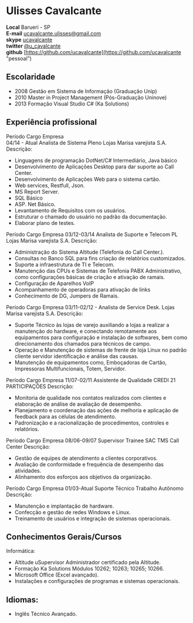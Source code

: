 # Ulisses Cavalcante

**Local** Barueri - SP  
**E-mail** ucavalcante.ulisses@gmail.com  
**skype** [ucavalcante](skype:ucavalcante?chat "pessoal")  
**twitter** [@u_cavalcante](http://twitter.com/u_cavalcante "pessoal")  
**github** [https://github.com/ucavalcante](https://github.com/ucavalcante "pessoal")  


## Escolaridade 

*   2008 Gestão em Sistema de Informação (Graduação	Unip)
*   2010 Master in Project Management (Pós-Graduação Uninove)
*   2013 Formação Visual Studio C# (Ka Solutions)


## Experiência profissional 

Período                       Cargo                                        Empresa                 
04/14 - Atual      Analista de Sistema Pleno                 Lojas Marisa varejista S.A.
Descrição:  

*	Linguagens de programação DotNet/C# Intermediário, Java básico
*	Desenvolvimento de Aplicações Desktop para dar suporte ao Call Center.
*	Desenvolvimento de Aplicações Web para o sistema cartão.
*	Web services, Restfull, Json.
*	MS Report Server.
*	SQL Básico
*	ASP. Net Básico.
*	Levantamento de Requisitos com os usuários.
*	Estruturar o chamado do usuário no padrão da documentação.
*	Elaborar plano de testes.


Período		Cargo 				Empresa
03/12-03/14	Analista de Suporte e Telecom PL 	Lojas Marisa varejista S.A.
	Descrição:
*	Administração do Sistema Altitude (Telefonia do Call Center.).
*	Consultas no Banco SQL para fins criação de relatórios customizados.
*	Suporte a infraestrutura de TI e Telecom.
*	Manutenção das CPUs e Sistemas de Telefonia PABX Administrativo, como configurações básicas de criação e ativação de ramais.
*	Configuração de Aparelhos VoIP
*	Acompanhamento de operadoras para ativação de links
*	Conhecimento de DG, Jumpers de Ramais.


Período		Cargo 				Empresa
03/11-02/12   -	Analista de Service Desk.		Lojas Marisa varejista S.A.
	Descrição:
*	Suporte Técnico às lojas de varejo auxiliando a lojas a realizar a manutenção do hardware, e conectando remotamente aos equipamentos para configuração e instalação de softwares, bem como direcionamento dos chamados para técnicos de campo.
*	Operação e Manutenção de sistemas de frente de loja Linux no padrão cliente servidor identificação e análise das causas.
*	Manutenção de equipamentos como, Emboçadoras de Cartão, Impressoras Multifuncionais, Totem, Servidor.


Período 		Cargo 				Empresa
11/07-02/11	Assistente de Qualidade		CREDI 21 PARTICIPAÇÕES 
Descrição:
*	Monitoria de qualidade nos contatos realizados com clientes e elaboração de análise de avaliação de desempenho.
*	Planejamento e coordenação das ações de melhoria e aplicação de feedback para as células de atendimento.
*	Padronização e a racionalização de procedimentos, controles e relatórios.
 
Período		Cargo				Empresa
08/06-09/07	Supervisor Trainee SAC		TMS Call Center
Descrição:
*	Gestão de equipes de atendimento a clientes corporativos.
*	Avaliação de conformidade e frequência de desempenho das atividades.
*	Alinhamento dos esforços aos objetivos da organização.


Período		Cargo 				Empresa
01/03-Atual	Suporte Técnico			Trabalho Autônomo 
Descrição:
*	Manutenção e implantação de hardware.
*	Confecção e gestão de redes Windows e Linux.
*	Treinamento de usuários e integração de sistemas operacionais.
 
 
## Conhecimentos Gerais/Cursos
Informática: 
*	Altitude uSupervisor Administrador certificado pela Altitude.
*	Formação Ka Solutions Módulos 10262; 10263; 10265; 10266.
*	Microsoft Office (Excel avançado).
*	Instalações e configurações de programas e sistemas operacionais.
 
## Idiomas: 
*	Inglês Técnico Avançado.
